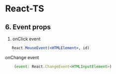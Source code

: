 # React-TS

## 6. Event props

1. onClick event

```jsx
   React.MouseEvent(<HTMLElement>, id)
```

onChange event

```jsx
    (event: React.ChangeEvent<HTMLInputElement>)
```
